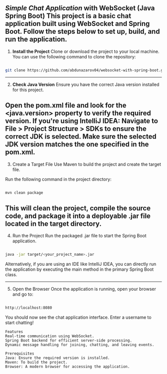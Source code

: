 _Simple Chat Application_ with WebSocket (Java Spring Boot)
This project is a basic chat application built using WebSocket and Spring Boot. Follow the steps below to set up, build,
and run the application.
---

1. **Install the Project**
   Clone or download the project to your local machine. You can use the following command to clone the repository:

```bash

git clone https://github.com/abdunazarov04/websocket-with-spring-boot.git
```

---

2. **Check Java Version**
   Ensure you have the correct Java version installed for this project.

Open the pom.xml file and look for the <java.version> property to verify the required version.
If you're using IntelliJ IDEA:
Navigate to File > **Project Structure** > **SDKs** to ensure the correct **JDK** is selected.
Make sure the selected **JDK** version matches the one specified in the pom.xml.
---

3. Create a Target File
   Use Maven to build the project and create the target file.

Run the following command in the project directory:

```bash

mvn clean package
```

This will clean the project, compile the source code, and package it into a deployable .jar file located in the target
directory.
---

4. Run the Project
   Run the packaged .jar file to start the Spring Boot application.

```bash

java -jar target/<your_project_name>.jar
```

Alternatively, if you are using an IDE like IntelliJ IDEA, you can directly run the application by executing the main
method in the primary Spring Boot class.


---

5. Open the Browser
   Once the application is running, open your browser and go to:

```bash

http://localhost:8080
```

You should now see the chat application interface. Enter a username to start chatting!

````
Features
Real-time communication using WebSocket.
Spring Boot backend for efficient server-side processing.
Dynamic message handling for joining, chatting, and leaving events.

Prerequisites
Java: Ensure the required version is installed.
Maven: To build the project.
Browser: A modern browser for accessing the application.
````